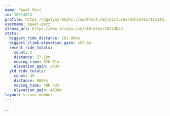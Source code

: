```yaml
---
name: Paweł Perz
id: 18314823
profile: https://dgalywyr863hv.cloudfront.net/pictures/athletes/18314823/5244308/1/large.jpg
username: pawel-perz
strava_url: https://www.strava.com/athletes/18314823
stats:
  biggest_ride_distance: 101.06km
  biggest_climb_elevation_gain: 457.6m
  recent_ride_totals:
    count: 2
    distance: 37.1km
    moving_time: 02h 01m
    elevation_gain: 243m
  ytd_ride_totals:
    count: 49
    distance: 866km
    moving_time: 48h 42m
    elevation_gain: 4438m
layout: strava_member
--- 
```

...
